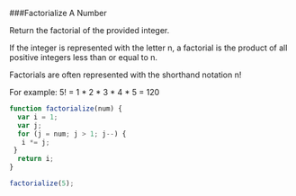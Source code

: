 ###Factorialize A Number

Return the factorial of the provided integer.

If the integer is represented with the letter n, a factorial is the product of all positive integers less than or equal to n.

Factorials are often represented with the shorthand notation n!

For example: 5! = 1 * 2 * 3 * 4 * 5 = 120

```javascript
function factorialize(num) {
  var i = 1;
  var j;
  for (j = num; j > 1; j--) {
   i *= j;
 }
  return i;
}

factorialize(5);
```
